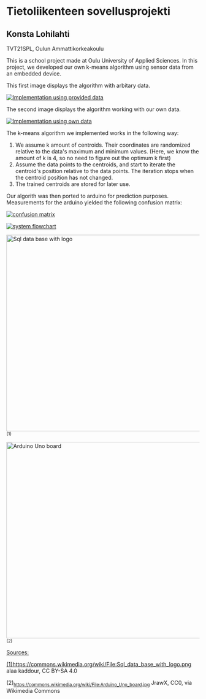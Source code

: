 # Tietoliikenteen sovellusprojekti
## Konsta Lohilahti
TVT21SPL, Oulun Ammattikorkeakoulu


This is a school project made at Oulu University of Applied Sciences.
In this project, we developed our own k-means algorithm using sensor data from an embedded device.

This first image displays the algorithm with arbitary data.

<a href="https://github.com/constlo/TL_SvProjekti2022_loko/blob/main/preprocessedData.png"><img alt="Implementation using provided data" src="https://github.com/constlo/TL_SvProjekti2022_loko/blob/main/preprocessedData.png"> </a>

The second image displays the algorithm working with our own data.

<a href="https://github.com/constlo/TL_SvProjekti2022_loko/blob/main/sensorData.png"><img alt="Implementation using own data" src="https://github.com/constlo/TL_SvProjekti2022_loko/blob/main/sensorData.png"> </a>

The k-means algorithm we implemented works in the following way:

1. We assume k amount of centroids. Their coordinates are randomized relative to the data's maximum and minimum values. (Here, we know the amount of k is 4, so no need to figure out the optimum k first)
2. Assume the data points to the centroids, and start to iterate the centroid's position relative to the data points. The iteration stops when the centroid position has not changed.
3. The trained centroids are stored for later use.

Our algorith was then ported to arduino for prediction purposes. Measurements for the arduino yielded the following confusion matrix:

<a href="https://github.com/constlo/TL_SvProjekti2022_loko/blob/main/Confusion_matrix.png"><img alt="confusion matrix" src="https://github.com/constlo/TL_SvProjekti2022_loko/blob/main/Confusion_matrix.png"> </a>

<a href="https://github.com/constlo/TL_SvProjekti2022_loko/blob/main/systemflowchart.drawio.png?raw=true"> <img alt="system flowchart" src="https://github.com/constlo/TL_SvProjekti2022_loko/blob/main/systemflowchart.drawio.png?raw=true" >  </a>

<a title="alaa kaddour, CC BY-SA 4.0 &lt;https://creativecommons.org/licenses/by-sa/4.0&gt;, via Wikimedia Commons" href="https://commons.wikimedia.org/wiki/File:Sql_data_base_with_logo.png"><img width="512" alt="Sql data base with logo" src="https://upload.wikimedia.org/wikipedia/commons/thumb/8/87/Sql_data_base_with_logo.png/512px-Sql_data_base_with_logo.png">
</a><sub> (1)</sub>

<a title="JrawX, CC0, via Wikimedia Commons" href="https://commons.wikimedia.org/wiki/File:Arduino_Uno_board.jpg"><img width="512" alt="Arduino Uno board" src="https://upload.wikimedia.org/wikipedia/commons/thumb/d/de/Arduino_Uno_board.jpg/512px-Arduino_Uno_board.jpg"></a><sub> (2)</sub>

<a title="putty.log-tiedosto" href="">


Sources:

(1)<sub>https://commons.wikimedia.org/wiki/File:Sql_data_base_with_logo.png</sub> alaa kaddour, CC BY-SA 4.0

(2)<sub>https://commons.wikimedia.org/wiki/File:Arduino_Uno_board.jpg</sub> JrawX, CC0, via Wikimedia Commons
